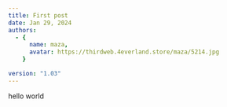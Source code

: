 ```yaml
---
title: First post
date: Jan 29, 2024
authors:
  - {
      name: maza,
      avatar: https://thirdweb.4everland.store/maza/5214.jpg
    }

version: "1.03"
---
```


hello world

